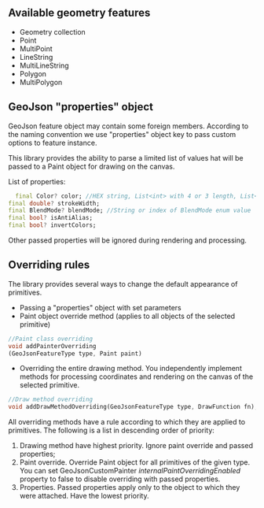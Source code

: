 ## Available geometry features

- Geometry collection
- Point
- MultiPoint
- LineString
- MultiLineString
- Polygon
- MultiPolygon

## GeoJson "properties" object

GeoJson feature object may contain some foreign members. According to the naming convention
we use "properties" object key to pass custom options to feature instance.

This library provides the ability to parse a limited list of
values hat will be passed to a Paint object for drawing on the canvas.

List of properties:

```dart
  final Color? color; //HEX string, List<int> with 4 or 3 length, List<double> with 4 or 3 length
final double? strokeWidth;
final BlendMode? blendMode; //String or index of BlendMode enum value
final bool? isAntiAlias;
final bool? invertColors;
```

Other passed properties will be ignored during rendering and processing.

## Overriding rules

The library provides several ways to change the default appearance of primitives.

- Passing a "properties" object with set parameters
- Paint object override method (applies to all objects of the selected primitive)

```dart
//Paint class overriding
void addPainterOverriding
(GeoJsonFeatureType type, Paint paint)
```

- Overriding the entire drawing method. You independently implement methods for processing
  coordinates and rendering on the canvas of the selected primitive.

```dart
//Draw method overriding
void addDrawMethodOverriding(GeoJsonFeatureType type, DrawFunction fn);
```

All overriding methods have a rule according to which they are applied to primitives.
The following is a list in descending order of priority:

1. Drawing method have highest priority. Ignore paint override and passed properties;
2. Paint override. Override Paint object for all primitives of the given type. You can set
   GeoJsonCustomPainter *internalPaintOverridingEnabled* property to false to disable overriding
   with passed properties.
3. Properties. Passed properties apply only to the object to which they were attached. Have the
   lowest priority.